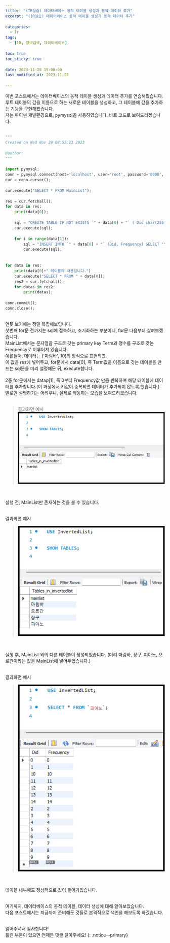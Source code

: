 ```yaml
---
title:  "(IR실습) 데이터베이스 동적 테이블 생성과 동적 데이터 추가" 
excerpt: "(IR실습) 데이터베이스 동적 테이블 생성과 동적 데이터 추가"

categories:
  - Ir
tags:
  - [IR, 정보검색, 데이터베이스]

toc: true
toc_sticky: true
 
date: 2023-11-28 15:00:00
last_modified_at: 2023-11-28

---
```

이번 포스트에서는 데이터베이스의 동적 테이블 생성과 데이터 추가를 연습해봤습니다.<br>
루트 테이블의 값을 이름으로 하는 새로운 테이블을 생성하고, 그 테이블에 값을 추가하는 기능을 구현해봤습니다.<br>
저는 파이썬 개발환경으로, pymysql을 사용하였습니다.
바로 코드로 보여드리겠습니다.<br><br>
```python
"""
Created on Wed Nov 29 08:55:23 2023

@author: 
"""

import pymysql;
conn = pymysql.connect(host='localhost', user='root', password='0000', db='InvertedList', charset='utf8');
cur = conn.cursor();

cur.execute("SELECT * FROM MainList");

res = cur.fetchall();
for data in res:
    print(data[0]);
    
    sql = "CREATE TABLE IF NOT EXISTS `" + data[0] + "` ( Did char(255), Frequency int, PRIMARY KEY (Did));";
    cur.execute(sql);
    
    for i in range(data[1]):
        sql = "INSERT INTO `" + data[0] + "` (Did, Frequency) SELECT '" + str(i) + "', " + str(i) + " FROM DUAL WHERE NOT EXISTS (SELECT * FROM `"+ data[0] +"` WHERE Did = '"+ str(i) +"');";
        cur.execute(sql);
        
        
for data in res:
    print(data[0]+" 테이블의 내용입니다.")
    cur.execute("SELECT * FROM " + data[0]);
    res2 = cur.fetchall();
    for datas in res2:
        print(datas);

conn.commit();
conn.close();
```
<br>
언뜻 보기에는 정말 복잡해보입니다.<br>
첫번째 for문 전까지는 sql에 접속하고, 초기화하는 부분이니, for문 다음부터 살펴보겠습니다.<br>
MainList에서는 문자열을 구조로 갖는 primary key Term과 정수를 구조로 갖는 Frequency로 이루어져 있습니다.<br>
예를들어, 데이터는 ('마림바', 10)의 방식으로 표현되죠.<br>
이 값을 res에 넣어두고, for문에서 data[0], 즉 Term값을 이름으로 갖는 테이블을 만드는 sql문을 미리 설정해둔 뒤, execute합니다.<br><br>
2중 for문에서는 datap[1], 즉 0부터 Frequency값 만큼 반복하며 해당 테이블에 데이터를 추가합니다.(이 과정에서 키값이 중복되면 데이터가 추가되지 않도록 했습니다.)<br>
말로만 설명하기는 어려우니, 실제로 작동하는 모습을 보여드리겠습니다.<br><br>

>결과화면 예시<br>
>![실행전](/assets/images/Ir/04/데이터베이스_비포_.png "실행전")
<br>

실행 전, MainList만 존재하는 것을 볼 수 있습니다.<br><br>

결과화면 예시<br>
>![테이블](/assets/images/Ir/04/데이터베이스_애프터1_.png "테이블")
<br>

실행 후, MainList 외의 다른 테이블이 생성되었습니다. (미리 마림바, 장구, 피아노, 오르간이라는 값을 MainList에 넣어두었습니다.)<br><br>

결과화면 예시<br>
>![테이블 내](/assets/images/Ir/04/데이터베이스_애프터2_.png "테이블 ")
<br>

테이블 내부에도 정상적으로 값이 들어가있습니다.<br><br>

여기까지, 데이터베이스의 동적 테이블, 데이터 생성에 대해 알아보았습니다.<br>
다음 포스트에서는 지금까지 준비해둔 것들로 본격적으로 색인을 해보도록 하겠습니다.<br><br>


읽어주셔서 감사합니다! <br>틀린 부분이 있으면 언제든 댓글 달아주세요!
{: .notice--primary} 
